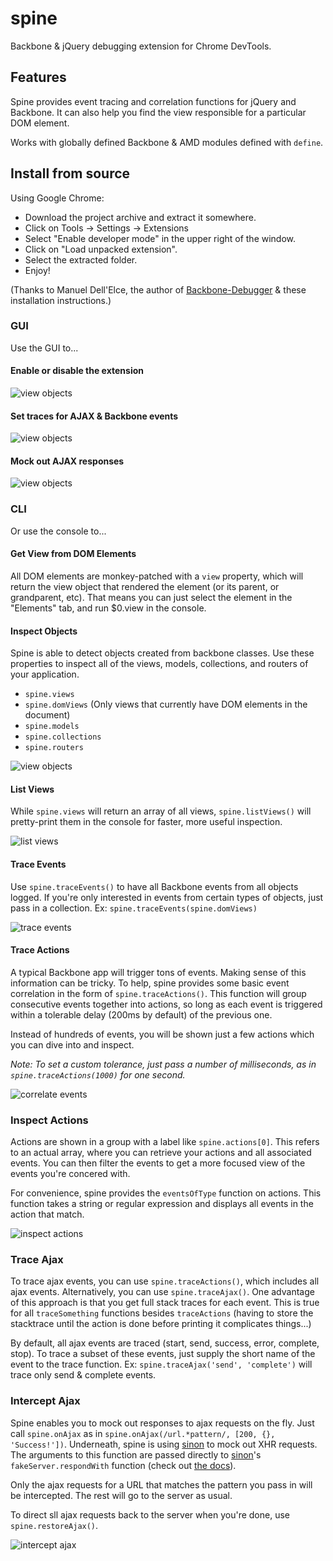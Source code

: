 # spine
Backbone &amp; jQuery debugging extension for Chrome DevTools.

## Features

Spine provides event tracing and correlation functions for jQuery and Backbone. It can also help you find the view
responsible for a particular DOM element.

Works with globally defined Backbone & AMD modules defined with `define`.

## Install from source

Using Google Chrome:

- Download the project archive and extract it somewhere.
- Click on Tools -> Settings -> Extensions
- Select "Enable developer mode" in the upper right of the window.
- Click on "Load unpacked extension".
- Select the extracted folder.
- Enjoy!

(Thanks to Manuel Dell'Elce, the author of [Backbone-Debugger](https://github.com/Maluen/Backbone-Debugger) & these installation instructions.)

### GUI

Use the GUI to...

#### Enable or disable the extension

![view objects](https://raw.github.com/jbreeden/spine/master/screenshots/gui_main_settings.png)

#### Set traces for AJAX & Backbone events

![view objects](https://raw.github.com/jbreeden/spine/master/screenshots/gui_event_tracing.png)

#### Mock out AJAX responses

![view objects](https://raw.github.com/jbreeden/spine/master/screenshots/gui_fake_server.png)

### CLI

Or use the console to...

#### Get View from DOM Elements

All DOM elements are monkey-patched with a `view` property, which will return the view object that rendered
the element (or its parent, or grandparent, etc). That means you can just select the element in the "Elements" tab,
and run $0.view in the console.

#### Inspect Objects

Spine is able to detect objects created from backbone classes. Use these properties to inspect all of the views, models, collections, and routers of your application.

- `spine.views`
- `spine.domViews` (Only views that currently have DOM elements in the document)
- `spine.models`
- `spine.collections`
- `spine.routers`

![view objects](https://raw.github.com/jbreeden/spine/master/screenshots/view_objects.png)

#### List Views

While `spine.views` will return an array of all views, `spine.listViews()` will pretty-print them in the console for faster, more useful inspection.

![list views](https://raw.github.com/jbreeden/spine/master/screenshots/list_views.png)

#### Trace Events

Use `spine.traceEvents()` to have all Backbone events from all objects logged. If you're only interested in events
from certain types of objects, just pass in a collection. Ex: `spine.traceEvents(spine.domViews)`

![trace events](https://raw.github.com/jbreeden/spine/master/screenshots/trace_events.png)

#### Trace Actions

A typical Backbone app will trigger tons of events. Making sense of this information can be tricky. To help, spine
provides some basic event correlation in the form of `spine.traceActions()`. This function will group consecutive
events together into actions, so long as each event is triggered within a tolerable delay (200ms by default) of the 
previous one.

Instead of hundreds of events, you will be shown just a few actions which you can dive into and inspect.

_Note: To set a custom tolerance, just pass a number of milliseconds, as in `spine.traceActions(1000)` for one second._

![correlate events](https://raw.github.com/jbreeden/spine/master/screenshots/correlate_events.png)

### Inspect Actions

Actions are shown in a group with a label like `spine.actions[0]`. This refers to an actual array, where you can
retrieve your actions and all associated events. You can then filter the events to get a more focused view of the events
you're concered with.

For convenience, spine provides the `eventsOfType` function on actions. This function takes a string or regular expression
and displays all events in the action that match.

![inspect actions](https://raw.github.com/jbreeden/spine/master/screenshots/inspect_actions.png)

### Trace Ajax

To trace ajax events, you can use `spine.traceActions()`, which includes all ajax events.
Alternatively, you can use `spine.traceAjax()`. One advantage of this approach is that you get full
stack traces for each event. This is true for all `traceSomething` functions besides `traceActions` (having to store
the stacktrace until the action is done before printing it complicates things...)

By default, all ajax events are traced (start, send, success, error, complete, stop). To trace a subset of these
events, just supply the short name of the event to the trace function. Ex: `spine.traceAjax('send', 'complete')` will trace only send & complete events.

### Intercept Ajax

Spine enables you to mock out responses to ajax requests on the fly. Just call `spine.onAjax` as in `spine.onAjax(/url.*pattern/, [200, {}, 'Success!'])`. Underneath, spine is using [sinon](http://sinonjs.org) to
mock out XHR requests. The arguments to this function are passed directly to [sinon](http://sinonjs.org)'s `fakeServer.respondWith` function (check out [the docs](http://sinonjs.org/docs/#server)).

Only the ajax requests for a URL that matches the pattern you pass in will be intercepted. The rest will go
to the server as usual.

To direct sll ajax requests back to the server when you're done, use `spine.restoreAjax()`.

![intercept ajax](https://raw.github.com/jbreeden/spine/master/screenshots/intercept_ajax.png)
